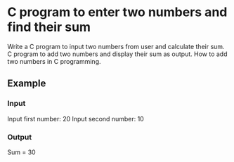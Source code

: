 # C program to enter two numbers and find their sum

Write a C program to input two numbers from user and calculate their sum. C
program to add two numbers and display their sum as output. How to add two
numbers in C programming.

## Example

### Input

Input first number: 20
Input second number: 10

### Output

Sum = 30

